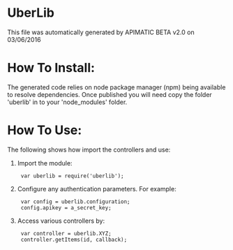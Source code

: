 UberLib
=================
This file was automatically generated by APIMATIC BETA v2.0 on 03/06/2016


How To Install: 
=============
The generated code relies on node package manager (npm) being available to resolve dependencies.
Once published you will need copy the folder 'uberlib' in to your 'node_modules' folder.

  
How To Use:
===========
The following shows how import the controllers and use:

1) Import the module:

        var uberlib = require('uberlib');
2) Configure any authentication parameters. For example:

        var config = uberlib.configuration;
        config.apikey = a_secret_key;

3) Access various controllers by:

        var controller = uberlib.XYZ;
        controller.getItems(id, callback);
    


